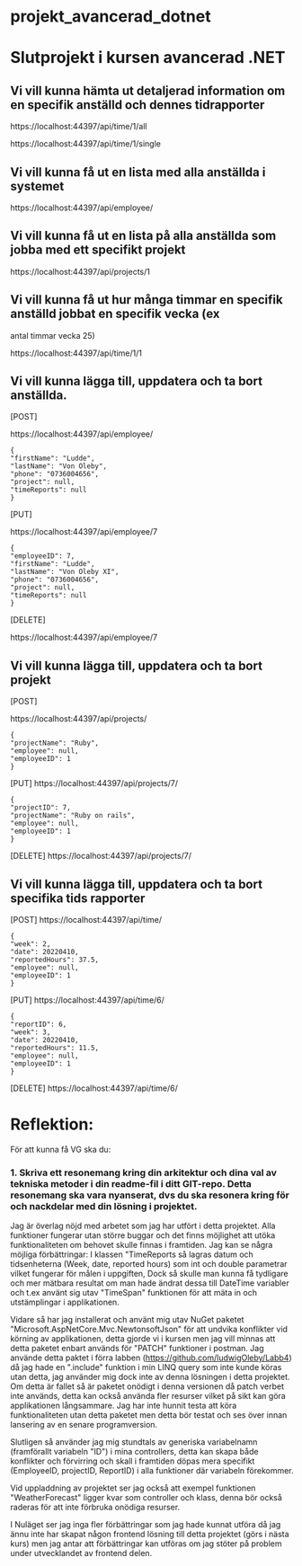 # projekt_avancerad_dotnet
# Slutprojekt i kursen avancerad .NET

## Vi vill kunna hämta ut detaljerad information om en specifik anställd och dennes tidrapporter

https://localhost:44397/api/time/1/all

https://localhost:44397/api/time/1/single


## Vi vill kunna få ut en lista med alla anställda i systemet

https://localhost:44397/api/employee/


## Vi vill kunna få ut en lista på alla anställda som jobba med ett specifikt projekt

https://localhost:44397/api/projects/1

## Vi vill kunna få ut hur många timmar en specifik anställd jobbat en specifik vecka (ex
antal timmar vecka 25)

https://localhost:44397/api/time/1/1

## Vi vill kunna lägga till, uppdatera och ta bort anställda.

[POST]

https://localhost:44397/api/employee/

	{
	"firstName": "Ludde",
	"lastName": "Von Oleby",
	"phone": "0736004656",
	"project": null,
	"timeReports": null
	}

[PUT]

https://localhost:44397/api/employee/7

	{
	"employeeID": 7,
	"firstName": "Ludde",
	"lastName": "Von Oleby XI",
	"phone": "0736004656",
	"project": null,
	"timeReports": null
	}

[DELETE]

https://localhost:44397/api/employee/7

## Vi vill kunna lägga till, uppdatera och ta bort projekt

[POST]

https://localhost:44397/api/projects/

	{
	"projectName": "Ruby",
	"employee": null,
	"employeeID": 1
	}

[PUT]
https://localhost:44397/api/projects/7/

	{
	"projectID": 7,
	"projectName": "Ruby on rails",
	"employee": null,
	"employeeID": 1
	}

[DELETE]
https://localhost:44397/api/projects/7/

## Vi vill kunna lägga till, uppdatera och ta bort specifika tids rapporter

[POST]
https://localhost:44397/api/time/

	{
	"week": 2,
	"date": 20220410,
	"reportedHours": 37.5,
	"employee": null,
	"employeeID": 1
	}

[PUT]
https://localhost:44397/api/time/6/

	{
	"reportID": 6,
	"week": 3,
	"date": 20220410,
	"reportedHours": 11.5,
	"employee": null,
	"employeeID": 1
	}

[DELETE]
https://localhost:44397/api/time/6/



# Reflektion:
För att kunna få VG ska du:

### 1. Skriva ett resonemang kring din arkitektur och dina val av tekniska metoder i din readme-fil i ditt GIT-repo. Detta resonemang ska vara nyanserat, dvs du ska resonera kring för och nackdelar med din lösning i projektet.

Jag är överlag nöjd med arbetet som jag har utfört i detta projektet.
Alla funktioner fungerar utan större buggar och det finns möjlighet att utöka funktionaliteten om behovet skulle finnas i framtiden.
Jag kan se några möjliga förbättringar:
I klassen "TimeReports så lagras datum och tidsenheterna (Week, date, reported hours) som int och double parametrar vilket fungerar för målen i uppgiften,
Dock så skulle man kunna få tydligare och mer mätbara resultat om man hade ändrat dessa till DateTime variabler och t.ex använt sig utav "TimeSpan" funktionen för att mäta in och utstämplingar i applikationen.

Vidare så har jag installerat och använt mig utav NuGet paketet "Microsoft.AspNetCore.Mvc.NewtonsoftJson" för att undvika konflikter vid körning av applikationen, detta gjorde vi i kursen men jag vill minnas att detta paketet enbart används för "PATCH" funktioner i postman.
Jag använde detta paktet i förra labben (https://github.com/ludwigOleby/Labb4) då jag hade en ".include" funktion i min LINQ query som inte kunde köras utan detta, jag använder mig dock inte av denna lösningen i detta projektet.
Om detta är fallet så är paketet onödigt i denna versionen då patch verbet inte används, detta kan också använda fler resurser vilket på sikt kan göra applikationen långsammare.
Jag har inte hunnit testa att köra funktionaliteten utan detta paketet men detta bör testat och ses över innan lansering av en senare programversion.

Slutligen så använder jag mig stundtals av generiska variabelnamn (framförallt variabeln "ID") i mina controllers, detta kan skapa både konflikter och förvirring och skall i framtiden döpas mera specifikt (EmployeeID, projectID, ReportID) i alla funktioner där variabeln förekommer.

Vid uppladdning av projektet ser jag också att exempel funktionen "WeatherForecast" ligger kvar som controller och klass, denna bör också raderas för att inte förbruka onödiga resurser.

I Nuläget ser jag inga fler förbättringar som jag hade kunnat utföra då jag ännu inte har skapat någon frontend lösning till detta projektet (görs i nästa kurs) men jag antar att förbättringar kan utföras om jag stöter på problem under utvecklandet av frontend delen.
